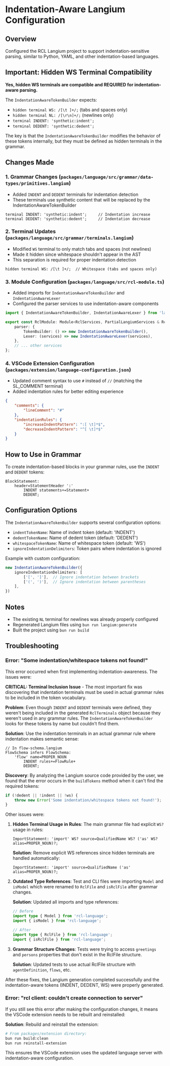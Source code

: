 # Indentation-Aware Langium Configuration

## Overview
Configured the RCL Langium project to support indentation-sensitive parsing, similar to Python, YAML, and other indentation-based languages.

## Important: Hidden WS Terminal Compatibility

**Yes, hidden WS terminals are compatible and REQUIRED for indentation-aware parsing.**

The `IndentationAwareTokenBuilder` expects:
- `hidden terminal WS: /[\t ]+/;` (tabs and spaces only)
- `hidden terminal NL: /[\r\n]+/;` (newlines only) 
- `terminal INDENT: 'synthetic:indent';`
- `terminal DEDENT: 'synthetic:dedent';`

The key is that the `IndentationAwareTokenBuilder` modifies the behavior of these tokens internally, but they must be defined as hidden terminals in the grammar.

## Changes Made

### 1. Grammar Changes (`packages/language/src/grammar/data-types/primitives.langium`)
- Added `INDENT` and `DEDENT` terminals for indentation detection
- These terminals use synthetic content that will be replaced by the IndentationAwareTokenBuilder

```langium
terminal INDENT: 'synthetic:indent';     // Indentation increase
terminal DEDENT: 'synthetic:dedent';     // Indentation decrease
```

### 2. Terminal Updates (`packages/language/src/grammar/terminals.langium`)
- Modified `WS` terminal to only match tabs and spaces (not newlines)
- Made it hidden since whitespace shouldn't appear in the AST
- This separation is required for proper indentation detection

```langium
hidden terminal WS: /[\t ]+/;  // Whitespace (tabs and spaces only)
```

### 3. Module Configuration (`packages/language/src/rcl-module.ts`)
- Added imports for `IndentationAwareTokenBuilder` and `IndentationAwareLexer`
- Configured the parser services to use indentation-aware components

```typescript
import { IndentationAwareTokenBuilder, IndentationAwareLexer } from 'langium';

export const RclModule: Module<RclServices, PartialLangiumServices & RclAddedServices> = {
    parser: {
        TokenBuilder: () => new IndentationAwareTokenBuilder(),
        Lexer: (services) => new IndentationAwareLexer(services),
    },
    // ... other services
};
```

### 4. VSCode Extension Configuration (`packages/extension/language-configuration.json`)
- Updated comment syntax to use `#` instead of `//` (matching the SL_COMMENT terminal)
- Added indentation rules for better editing experience

```json
{
    "comments": {
        "lineComment": "#"
    },
    "indentationRules": {
        "increaseIndentPattern": ":[ \t]*$",
        "decreaseIndentPattern": "^[ \t]*$"
    }
}
```

## How to Use in Grammar

To create indentation-based blocks in your grammar rules, use the `INDENT` and `DEDENT` tokens:

```langium
BlockStatement:
    header=StatementHeader ':'
        INDENT statements+=Statement+
        DEDENT;
```

## Configuration Options

The `IndentationAwareTokenBuilder` supports several configuration options:

- `indentTokenName`: Name of indent token (default: 'INDENT')
- `dedentTokenName`: Name of dedent token (default: 'DEDENT')  
- `whitespaceTokenName`: Name of whitespace token (default: 'WS')
- `ignoreIndentationDelimiters`: Token pairs where indentation is ignored

Example with custom configuration:
```typescript
new IndentationAwareTokenBuilder({
    ignoreIndentationDelimiters: [
        ['[', ']'],  // Ignore indentation between brackets
        ['(', ')'],  // Ignore indentation between parentheses
    ],
})
```

## Notes
- The existing `NL` terminal for newlines was already properly configured
- Regenerated Langium files using `bun run langium:generate`
- Built the project using `bun run build`

## Troubleshooting

### Error: "Some indentation/whitespace tokens not found!"

This error occurred when first implementing indentation-awareness. The issues were:

**CRITICAL: Terminal Inclusion Issue** - The most important fix was discovering that indentation terminals must be used in actual grammar rules to be included in the token vocabulary.

**Problem**: Even though `INDENT` and `DEDENT` terminals were defined, they weren't being included in the generated `RclTerminals` object because they weren't used in any grammar rules. The `IndentationAwareTokenBuilder` looks for these tokens by name but couldn't find them.

**Solution**: Use the indentation terminals in an actual grammar rule where indentation makes semantic sense:
```langium
// In flow-schema.langium
FlowSchema infers FlowSchema:
    'flow' name=PROPER_NOUN
        INDENT rules+=FlowRule+
        DEDENT;
```

**Discovery**: By analyzing the Langium source code provided by the user, we found that the error occurs in the `buildTokens` method when it can't find the required tokens:
```typescript
if (!dedent || !indent || !ws) {
    throw new Error('Some indentation/whitespace tokens not found!');
}
```

Other issues were:

1. **Hidden Terminal Usage in Rules**: The main grammar file had explicit `WS?` usage in rules:
   ```langium
   ImportStatement: 'import' WS? source=QualifiedName WS? ('as' WS? alias=PROPER_NOUN)?;
   ```
   
   **Solution**: Remove explicit WS references since hidden terminals are handled automatically:
   ```langium
   ImportStatement: 'import' source=QualifiedName ('as' alias=PROPER_NOUN)?;
   ```

2. **Outdated Type References**: Test and CLI files were importing `Model` and `isModel` which were renamed to `RclFile` and `isRclFile` after grammar changes.
   
   **Solution**: Updated all imports and type references:
   ```typescript
   // Before
   import type { Model } from 'rcl-language';
   import { isModel } from 'rcl-language';
   
   // After  
   import type { RclFile } from 'rcl-language';
   import { isRclFile } from 'rcl-language';
   ```

3. **Grammar Structure Changes**: Tests were trying to access `greetings` and `persons` properties that don't exist in the RclFile structure.
   
   **Solution**: Updated tests to use actual RclFile structure with `agentDefinition`, `flows`, etc.

After these fixes, the Langium generation completed successfully and the indentation-aware tokens (INDENT, DEDENT, WS) were properly generated.

### Error: "rcl client: couldn't create connection to server"

If you still see this error after making the configuration changes, it means the VSCode extension needs to be rebuilt and reinstalled:

**Solution**: Rebuild and reinstall the extension:
```bash
# From packages/extension directory:
bun run build:clean
bun run reinstall-extension
```

This ensures the VSCode extension uses the updated language server with indentation-aware configuration. 